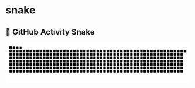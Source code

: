 # snake
## 🐍 GitHub Activity Snake

![snake_gif](https://github.com/ronaldlehot/snake/blob/output/github-snake-dark.svg)
